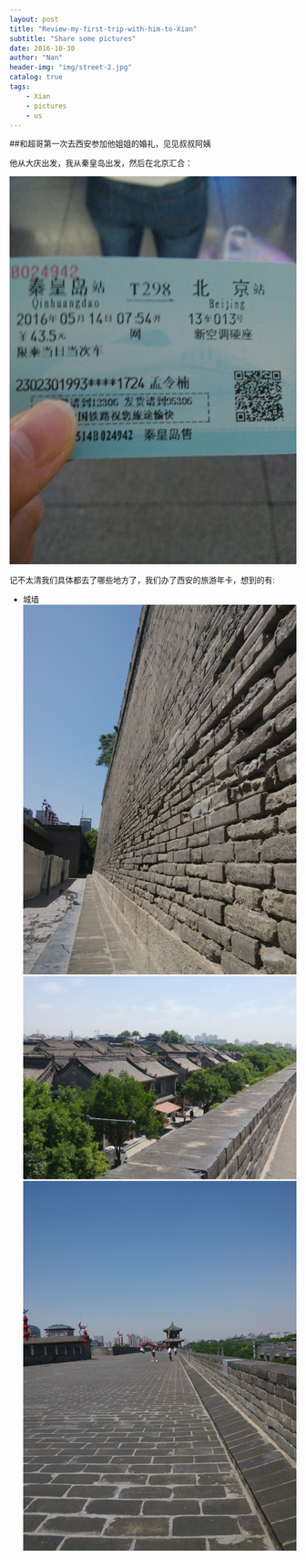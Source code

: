 ```yaml
---
layout: post
title: "Review-my-first-trip-with-him-to-Xian"
subtitle: "Share some pictures"
date: 2016-10-30
author: "Nan"
header-img: "img/street-2.jpg"
catalog: true
tags:
	- Xian
	- pictures
	- us
---
```

##和超哥第一次去西安参加他姐姐的婚礼，见见叔叔阿姨

他从大庆出发，我从秦皇岛出发，然后在北京汇合：

![ticket](img/Xian/ticket.jpg)

记不太清我们具体都去了哪些地方了，我们办了西安的旅游年卡，想到的有:

- 城墙
	![street1](img/Xian/street-1.jpg)
	![street2](img/Xian/street-2.jpg)
	![street3](img/Xian/street-3.jpg)

